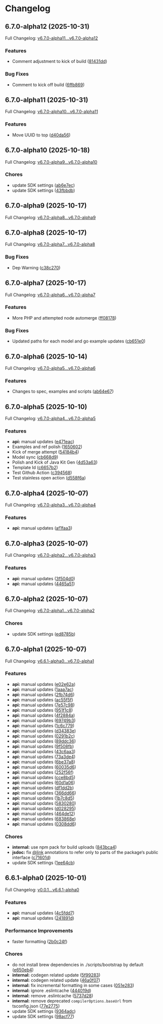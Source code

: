 # Changelog

## 6.7.0-alpha12 (2025-10-31)

Full Changelog: [v6.7.0-alpha11...v6.7.0-alpha12](https://github.com/trycourier/courier-node/compare/v6.7.0-alpha11...v6.7.0-alpha12)

### Features

* Comment adjustment to kick of build ([81431dd](https://github.com/trycourier/courier-node/commit/81431dd1f1635329199f14ec897a78dffcab9147))


### Bug Fixes

* Comment to kick off build ([6ffb869](https://github.com/trycourier/courier-node/commit/6ffb869766427741d4afcf95f685ded65a87df6e))

## 6.7.0-alpha11 (2025-10-31)

Full Changelog: [v6.7.0-alpha10...v6.7.0-alpha11](https://github.com/trycourier/courier-node/compare/v6.7.0-alpha10...v6.7.0-alpha11)

### Features

* Move UUID to top ([d40da56](https://github.com/trycourier/courier-node/commit/d40da56a362bbeef8c28d41e45d02611d812e0cd))

## 6.7.0-alpha10 (2025-10-18)

Full Changelog: [v6.7.0-alpha9...v6.7.0-alpha10](https://github.com/trycourier/courier-node/compare/v6.7.0-alpha9...v6.7.0-alpha10)

### Chores

* update SDK settings ([ab6e7ec](https://github.com/trycourier/courier-node/commit/ab6e7ec94c6f910f15d712cb2b29bbcdf54401dc))
* update SDK settings ([43fbbdb](https://github.com/trycourier/courier-node/commit/43fbbdb2322c1e1287962a660187c8b6211510b4))

## 6.7.0-alpha9 (2025-10-17)

Full Changelog: [v6.7.0-alpha8...v6.7.0-alpha9](https://github.com/trycourier/courier-node/compare/v6.7.0-alpha8...v6.7.0-alpha9)

## 6.7.0-alpha8 (2025-10-17)

Full Changelog: [v6.7.0-alpha7...v6.7.0-alpha8](https://github.com/trycourier/courier-node/compare/v6.7.0-alpha7...v6.7.0-alpha8)

### Bug Fixes

* Dep Warning ([c38c270](https://github.com/trycourier/courier-node/commit/c38c27021d0ab20c5df419472bb3e62c4464c409))

## 6.7.0-alpha7 (2025-10-17)

Full Changelog: [v6.7.0-alpha6...v6.7.0-alpha7](https://github.com/trycourier/courier-node/compare/v6.7.0-alpha6...v6.7.0-alpha7)

### Features

* More PHP and attempted node automerge ([ff08178](https://github.com/trycourier/courier-node/commit/ff0817814f05429a44e0035ffdf22ae1d8892a9f))


### Bug Fixes

* Updated paths for each model and go example updates ([cb651e0](https://github.com/trycourier/courier-node/commit/cb651e09153a1f366af64f6ef1c33865a80b2ad5))

## 6.7.0-alpha6 (2025-10-14)

Full Changelog: [v6.7.0-alpha5...v6.7.0-alpha6](https://github.com/trycourier/courier-node/compare/v6.7.0-alpha5...v6.7.0-alpha6)

### Features

* Changes to spec, examples and scripts ([ab64e67](https://github.com/trycourier/courier-node/commit/ab64e6721b85ace43d4c0808b1b369488d86f5b3))

## 6.7.0-alpha5 (2025-10-10)

Full Changelog: [v6.7.0-alpha4...v6.7.0-alpha5](https://github.com/trycourier/courier-node/compare/v6.7.0-alpha4...v6.7.0-alpha5)

### Features

* **api:** manual updates ([e471eac](https://github.com/trycourier/courier-node/commit/e471eaca1fa56158bb19c29d4ec605cc509874d2))
* Examples and ref polish ([1650602](https://github.com/trycourier/courier-node/commit/165060251b8db0303f94c0492a68cff5a087ae1a))
* Kick of merge attempt ([54184b4](https://github.com/trycourier/courier-node/commit/54184b4ba18a1ed6a02e3d98b12e6a5e36ca82e0))
* Model sync ([cb668d9](https://github.com/trycourier/courier-node/commit/cb668d9a149ba6b43dd7634c6e561dedc7bd4baf))
* Polish and Kick of Java Kit Gen ([4d53a63](https://github.com/trycourier/courier-node/commit/4d53a63b1da6c0b01b592bf37a14a48cfc0a7d7a))
* Template Id ([c6657b2](https://github.com/trycourier/courier-node/commit/c6657b2bf9516b860a68091094dbd84adc445cb5))
* Test Github Action ([c394568](https://github.com/trycourier/courier-node/commit/c394568b2ce593afd62c03905a781082b2ef222c))
* Test stainless open action ([d558f6a](https://github.com/trycourier/courier-node/commit/d558f6a5d01d1a870c13314bb5a682006bd51896))

## 6.7.0-alpha4 (2025-10-07)

Full Changelog: [v6.7.0-alpha3...v6.7.0-alpha4](https://github.com/trycourier/courier-node/compare/v6.7.0-alpha3...v6.7.0-alpha4)

### Features

* **api:** manual updates ([af1faa3](https://github.com/trycourier/courier-node/commit/af1faa37d29198904c54f8bb67d8f216f8565b81))

## 6.7.0-alpha3 (2025-10-07)

Full Changelog: [v6.7.0-alpha2...v6.7.0-alpha3](https://github.com/trycourier/courier-node/compare/v6.7.0-alpha2...v6.7.0-alpha3)

### Features

* **api:** manual updates ([3f504d0](https://github.com/trycourier/courier-node/commit/3f504d0ebc5973d4e6ccb9c093ff35e94e2c756a))
* **api:** manual updates ([4465a51](https://github.com/trycourier/courier-node/commit/4465a51c03ce22dc91bc97ade1d78d85c8a8cb45))

## 6.7.0-alpha2 (2025-10-07)

Full Changelog: [v6.7.0-alpha1...v6.7.0-alpha2](https://github.com/trycourier/courier-node/compare/v6.7.0-alpha1...v6.7.0-alpha2)

### Chores

* update SDK settings ([ed8785b](https://github.com/trycourier/courier-node/commit/ed8785b6c6e3478320d603c918cd8317a812c250))

## 6.7.0-alpha1 (2025-10-07)

Full Changelog: [v6.6.1-alpha0...v6.7.0-alpha1](https://github.com/trycourier/courier-node/compare/v6.6.1-alpha0...v6.7.0-alpha1)

### Features

* **api:** manual updates ([e02e62a](https://github.com/trycourier/courier-node/commit/e02e62a089b1a8e5274adb4bfdde8019bbd1f2c7))
* **api:** manual updates ([1aaa7ac](https://github.com/trycourier/courier-node/commit/1aaa7acdf5c31042ebada47380446f309a9c2b81))
* **api:** manual updates ([2fb74d6](https://github.com/trycourier/courier-node/commit/2fb74d6e51bf884d451990c8cf300e27fdec8023))
* **api:** manual updates ([ac55f5f](https://github.com/trycourier/courier-node/commit/ac55f5f3d6f155eb9e419e756a4d5781cfc62d0c))
* **api:** manual updates ([7e57c98](https://github.com/trycourier/courier-node/commit/7e57c98785f0bfb35879e670a286bae7571faf30))
* **api:** manual updates ([951f1c8](https://github.com/trycourier/courier-node/commit/951f1c8a7e1c04b90816ef76aa04be903fc37348))
* **api:** manual updates ([4f2884a](https://github.com/trycourier/courier-node/commit/4f2884a44ffff0919beaf864ee9780139216a851))
* **api:** manual updates ([69749b3](https://github.com/trycourier/courier-node/commit/69749b370052d0d94008b10d5d675b8a3efc26c0))
* **api:** manual updates ([1c6c779](https://github.com/trycourier/courier-node/commit/1c6c77995d137c0350152c90d379c6aa8f38c02e))
* **api:** manual updates ([d34383e](https://github.com/trycourier/courier-node/commit/d34383edcdc2f9d87c1cfc411865c39d5c061d59))
* **api:** manual updates ([0291b2c](https://github.com/trycourier/courier-node/commit/0291b2c4518c1ba14191e6b905e9c8fa5d34a6da))
* **api:** manual updates ([89ddc36](https://github.com/trycourier/courier-node/commit/89ddc36ae5f8531cc621beb27cbc475e1972f178))
* **api:** manual updates ([9f508fb](https://github.com/trycourier/courier-node/commit/9f508fb5cd0d7e5519110f4d70b9133b2780cb40))
* **api:** manual updates ([43c6aa3](https://github.com/trycourier/courier-node/commit/43c6aa3698462b549236718dd920ff733aa8ca90))
* **api:** manual updates ([73a3de4](https://github.com/trycourier/courier-node/commit/73a3de41aad159b4105931971ce0864d8cba91d2))
* **api:** manual updates ([6be37a8](https://github.com/trycourier/courier-node/commit/6be37a85b5105f6e3477b5333a15eda5a0b0c4b6))
* **api:** manual updates ([60035d6](https://github.com/trycourier/courier-node/commit/60035d6cac1b599e2d6d5d45cc77d120063cdb0d))
* **api:** manual updates ([252f56f](https://github.com/trycourier/courier-node/commit/252f56f49adb8a39b00fadddabc69159be6da627))
* **api:** manual updates ([cce8bd5](https://github.com/trycourier/courier-node/commit/cce8bd5741c59b4682113223e105534a86629dd7))
* **api:** manual updates ([60d1a06](https://github.com/trycourier/courier-node/commit/60d1a0669bbc66fc3d1e447aa5f1939cedb61a9f))
* **api:** manual updates ([df1dd2b](https://github.com/trycourier/courier-node/commit/df1dd2b21eb80517dadbba8cf1085da04e65f0a8))
* **api:** manual updates ([366dd66](https://github.com/trycourier/courier-node/commit/366dd66a42fd31469f11e43603a41a0887c9bc76))
* **api:** manual updates ([1b7c8d5](https://github.com/trycourier/courier-node/commit/1b7c8d502e1a11125dbd5bb087543a46c6770cc8))
* **api:** manual updates ([5830280](https://github.com/trycourier/courier-node/commit/5830280ec5dc225a9f047d4e93ebf626170edb1f))
* **api:** manual updates ([d028295](https://github.com/trycourier/courier-node/commit/d02829584be4e04a8fa691c0b09f27b15918a486))
* **api:** manual updates ([464de12](https://github.com/trycourier/courier-node/commit/464de12d2ecc8eac48e05d3feacd71b8b18fd8e1))
* **api:** manual updates ([683868e](https://github.com/trycourier/courier-node/commit/683868e931d3fd74f82e623cf53635dcd92a05c3))
* **api:** manual updates ([0308dd6](https://github.com/trycourier/courier-node/commit/0308dd6a0b2601a0094ea6e00918bd2588dd02cf))


### Chores

* **internal:** use npm pack for build uploads ([843bca4](https://github.com/trycourier/courier-node/commit/843bca44157f906c81d1a3f81d0b9f992b522620))
* **jsdoc:** fix [@link](https://github.com/link) annotations to refer only to parts of the package‘s public interface ([c71601d](https://github.com/trycourier/courier-node/commit/c71601d31394b72672c573fa0c2e12146e3c5a13))
* update SDK settings ([1ee64cb](https://github.com/trycourier/courier-node/commit/1ee64cb8eb748ad440dbee2d359c30ed21c407c9))

## 6.6.1-alpha0 (2025-10-01)

Full Changelog: [v0.0.1...v6.6.1-alpha0](https://github.com/trycourier/courier-node/compare/v0.0.1...v6.6.1-alpha0)

### Features

* **api:** manual updates ([4c5fdd7](https://github.com/trycourier/courier-node/commit/4c5fdd78807bca7b83143688338fb4ade8ef1b90))
* **api:** manual updates ([241891d](https://github.com/trycourier/courier-node/commit/241891d442d8373a903cf352fc247a9778cd5dce))


### Performance Improvements

* faster formatting ([2b0c24f](https://github.com/trycourier/courier-node/commit/2b0c24f766a8d20e6696cb74c1b23e367c9f34f4))


### Chores

* do not install brew dependencies in ./scripts/bootstrap by default ([e650eb4](https://github.com/trycourier/courier-node/commit/e650eb427a5f01566c7237bdfc90ef5719951e63))
* **internal:** codegen related update ([5f99283](https://github.com/trycourier/courier-node/commit/5f9928367815efd4bb3e48d28f6548a67c623da1))
* **internal:** codegen related update ([46a0f07](https://github.com/trycourier/courier-node/commit/46a0f0729ab79994cfab403cf224c0782b17aa53))
* **internal:** fix incremental formatting in some cases ([051e283](https://github.com/trycourier/courier-node/commit/051e283756ac00d2dd223f0b5c65f1a96ed454b8))
* **internal:** ignore .eslintcache ([444019d](https://github.com/trycourier/courier-node/commit/444019dae3c4cbc301d780477dff473e0b592dd0))
* **internal:** remove .eslintcache ([5737d28](https://github.com/trycourier/courier-node/commit/5737d282f58611aa0985454eb84c4cdf31cc7f4a))
* **internal:** remove deprecated `compilerOptions.baseUrl` from tsconfig.json ([77e2775](https://github.com/trycourier/courier-node/commit/77e27758f6ab272a9351e3ae4fd26d35046da588))
* update SDK settings ([9364adc](https://github.com/trycourier/courier-node/commit/9364adc8807a5485af7a21e1e52046daaf7f07e2))
* update SDK settings ([98acf77](https://github.com/trycourier/courier-node/commit/98acf7762fcd7c8a968dd8dfb9c1d3ab30fc6bb0))
